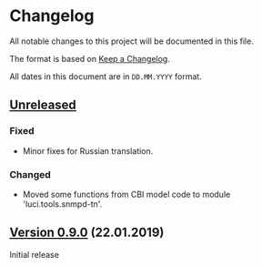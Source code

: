 # Changelog

All notable changes to this project will be documented in this file.

The format is based on [Keep a Changelog](https://keepachangelog.com/en/1.0.0/).

All dates in this document are in `DD.MM.YYYY` format.

## [Unreleased]

### Fixed
- Minor fixes for Russian translation.

### Changed
- Moved some functions from CBI model code to module 'luci.tools.snmpd-tn'.

## [Version 0.9.0] (22.01.2019)

Initial release

[Unreleased]: https://github.com/tano-systems/luci-app-snmpd-tn/tree/master
[Version 0.9.0]: https://github.com/tano-systems/luci-app-snmpd-tn/releases/tag/v0.9.0
